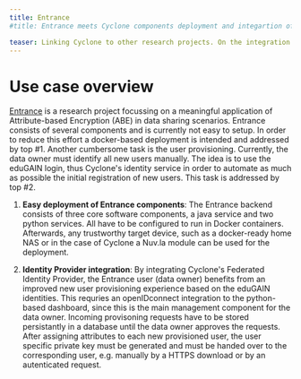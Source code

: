 ```yaml
---
title: Entrance  
#title: Entrance meets Cyclone components deployment and integartion of federated identities.

teaser: Linking Cyclone to other research projects. On the integration of Cyclone's Federated Identity provider to Entrance and an improved Entrance component deployment.
---
```

# Use case overview

[Entrance](http://entrance.snet.tu-berlin.de/ ) is a research project focussing on a meaningful application of Attribute-based Encryption (ABE) in data sharing scenarios. Entrance consists of several components and is currently not easy to setup. In order to reduce this effort a docker-based deployment is intended and addressed by top #1.
Another cumbersome task is the user provisioning. Currently, the data owner must identify all new users manually. The idea is to use the eduGAIN login, thus Cyclone's identity service in order to automate as much as possible the initial registration of new users. This task is addressed by top #2. 

1. **Easy deployment of Entrance components**:
The Entrance backend consists of three core software components, a java service and two python services. All have to be configured to run in Docker containers. Afterwards, any trustworthy target device, such as a docker-ready home NAS or in the case of Cyclone a Nuv.la module can be used for the deployment.

2. **Identity Provider integration**:  By integrating Cyclone's Federated Identity Provider, the Entrance user (data owner) benefits from an improved new user provisioning experience based on the eduGAIN identities. This requries an openIDconnect integration to the python-based dashboard, since this is the main management component for the data owner. Incoming provisoning requests have to be stored persistantly in a database until the data owner approves the requests. After assigning attributes to each new provisioned user, the user specific private key must be generated and must be handed over to the corresponding user, e.g. manually by a HTTPS download or by an autenticated request.  



